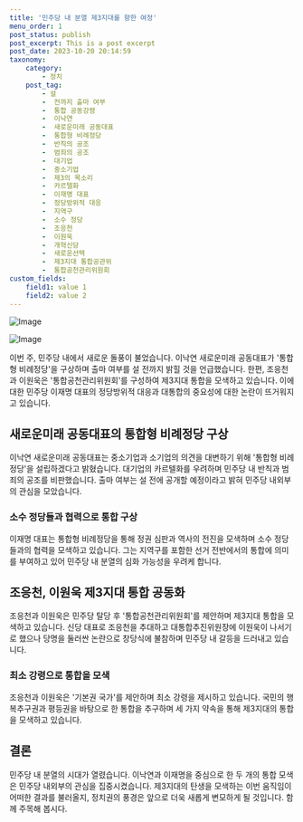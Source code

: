 ```yaml
---
title: '민주당 내 분열 제3지대를 향한 여정'
menu_order: 1
post_status: publish
post_excerpt: This is a post excerpt
post_date: 2023-10-20 20:14:59
taxonomy:
    category:
        - 정치
    post_tag:
        - 설
        -  전까지 출마 여부
        -  통합 공동강령
        -  이낙연
        -  새로운미래 공동대표
        -  통합형 비례정당
        -  반칙의 공조
        -  범죄의 공조
        -  대기업
        -  중소기업
        -  제3의 목소리
        -  카르텔화
        -  이재명 대표
        -  정당방위적 대응
        -  지역구
        -  소수 정당
        -  조응천
        -  이원욱
        -  개혁신당
        -  새로운선택
        -  제3지대 통합공관위
        -  통합공천관리위원회
custom_fields:
    field1: value 1
    field2: value 2
---
```


![Image](https://imgnews.pstatic.net/image/002/2024/02/06/0002318639_001_20240206150401032.jpg?type=w647)

![Image](https://imgnews.pstatic.net/image/002/2024/02/06/0002318639_002_20240206150401163.jpg?type=w647)


이번 주, 민주당 내에서 새로운 돌풍이 불었습니다. 이낙연 새로운미래 공동대표가 '통합형 비례정당'을 구상하며 출마 여부를 설 전까지 밝힐 것을 언급했습니다. 한편, 조응천과 이원욱은 '통합공천관리위원회'를 구성하여 제3지대 통합을 모색하고 있습니다. 이에 대한 민주당 이재명 대표의 정당방위적 대응과 대통합의 중요성에 대한 논란이 뜨거워지고 있습니다. 

## 새로운미래 공동대표의 통합형 비례정당 구상
이낙연 새로운미래 공동대표는 중소기업과 소기업의 의견을 대변하기 위해 '통합형 비례정당'을 설립하겠다고 밝혔습니다. 대기업의 카르텔화를 우려하며 민주당 내 반칙과 범죄의 공조를 비판했습니다. 출마 여부는 설 전에 공개할 예정이라고 밝혀 민주당 내외부의 관심을 모았습니다.

### 소수 정당들과 협력으로 통합 구상
이재명 대표는 통합형 비례정당을 통해 정권 심판과 역사의 전진을 모색하며 소수 정당들과의 협력을 모색하고 있습니다. 그는 지역구를 포함한 선거 전반에서의 통합에 의미를 부여하고 있어 민주당 내 분열의 심화 가능성을 우려케 합니다.

## 조응천, 이원욱 제3지대 통합 공동화
조응천과 이원욱은 민주당 탈당 후 '통합공천관리위원회'를 제안하며 제3지대 통합을 모색하고 있습니다. 신당 대표로 조응천을 추대하고 대통합추진위원장에 이원욱이 나서기로 했으나 당명을 둘러싼 논란으로 창당식에 불참하며 민주당 내 갈등을 드러내고 있습니다.

### 최소 강령으로 통합을 모색
조응천과 이원욱은 '기본권 국가'를 제안하며 최소 강령을 제시하고 있습니다. 국민의 행복추구권과 평등권을 바탕으로 한 통합을 추구하며 세 가지 약속을 통해 제3지대의 통합을 모색하고 있습니다.

## 결론
민주당 내 분열의 시대가 열렸습니다. 이낙연과 이재명을 중심으로 한 두 개의 통합 모색은 민주당 내외부의 관심을 집중시켰습니다. 제3지대의 탄생을 모색하는 이번 움직임이 어떠한 결과를 불러올지, 정치권의 풍경은 앞으로 더욱 새롭게 변모하게 될 것입니다. 함께 주목해 봅시다.
